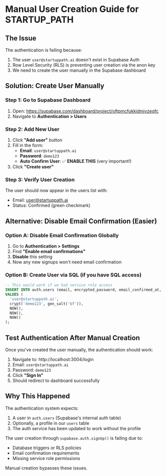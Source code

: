 # Manual User Creation Guide for STARTUP_PATH

## The Issue
The authentication is failing because:
1. The user `user@startuppath.ai` doesn't exist in Supabase Auth
2. Row Level Security (RLS) is preventing user creation via the anon key
3. We need to create the user manually in the Supabase dashboard

## Solution: Create User Manually

### Step 1: Go to Supabase Dashboard
1. Open: https://supabase.com/dashboard/project/oftpmcfukkidmjvzeqfc
2. Navigate to **Authentication > Users**

### Step 2: Add New User
1. Click **"Add user"** button
2. Fill in the form:
   - **Email**: `user@startuppath.ai`
   - **Password**: `demo123`
   - **Auto Confirm User**: ✅ **ENABLE THIS** (very important!)
3. Click **"Create user"**

### Step 3: Verify User Creation
The user should now appear in the users list with:
- Email: user@startuppath.ai
- Status: Confirmed (green checkmark)

## Alternative: Disable Email Confirmation (Easier)

### Option A: Disable Email Confirmation Globally
1. Go to **Authentication > Settings**
2. Find **"Enable email confirmations"**
3. **Disable** this setting
4. Now any new signups won't need email confirmation

### Option B: Create User via SQL (if you have SQL access)
```sql
-- This would work if we had service role access
INSERT INTO auth.users (email, encrypted_password, email_confirmed_at, created_at, updated_at)
VALUES (
  'user@startuppath.ai',
  crypt('demo123', gen_salt('bf')),
  NOW(),
  NOW(),
  NOW()
);
```

## Test Authentication After Manual Creation

Once you've created the user manually, the authentication should work:

1. Navigate to: http://localhost:3004/login
2. Email: `user@startuppath.ai`
3. Password: `demo123`
4. Click **"Sign In"**
5. Should redirect to dashboard successfully

## Why This Happened

The authentication system expects:
1. A user in `auth.users` (Supabase's internal auth table)
2. Optionally, a profile in our `users` table
3. The auth service has been updated to work without the profile

The user creation through `supabase.auth.signUp()` is failing due to:
- Database triggers or RLS policies
- Email confirmation requirements
- Missing service role permissions

Manual creation bypasses these issues.